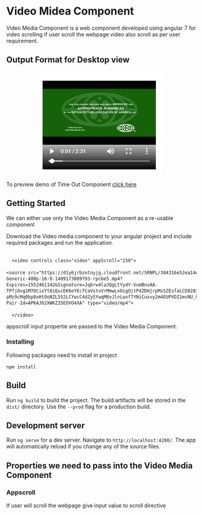# Video Midea Component

Video Media Component is a web component developed using angular 7 for video scrolling
if user scroll the webpage video also scroll as per user requirement.

## Output Format for Desktop view
<p align='center'><img src="./video media.png"></p>

  


To preview demo of Time Out Component [click here](https://angular-egsoov.stackblitz.io/)


## Getting Started
We can either use only the Video Media Component as a re-usable component

Download the Video media.component to your angular project and include required packages and run the application.

```
  
  <video controls class="video" appScroll="250"> 
  <source src="https://d1y6jrbzotnyjg.cloudfront.net/SRNPL/304316e52ea14e47a41207eee25f3430/V28/76f09b15e846408a9e42466ccc80ac64/ShortForm-Generic-480p-16-9-1409173089793-rpcbe5.mp4?Expires=1552461142&Signature=Jqbrw4laJQgLtYydY-VumBnvAA-TPfjOvg1M7OCixYt8iQucEK6eYEcfCaVstxVrMmwLxOigOjtP4ZDHjrpMsSZEsfaLCD828IVDw-pMz9cMq0bp8xHtOoNZL552LCYwcC4dZySYwqM8vJlnLwxf7YNiCuxvy2m4EUPVDZ1mvNU_&Key-Pair-Id=APKAJ62XWKZ35EOVO4XA" type="video/mp4">
  
  </video>

```

appscroll input propertie are passed to the 
Video Media Component.

### Installing
Following packages need to install in project
```
npm install
```
## Build

Run `ng build` to build the project. The build artifacts will be stored in the `dist/` directory. Use the `--prod` flag for a production build.

## Development server

Run `ng serve` for a dev server. Navigate to `http://localhost:4200/`. The app will automatically reload if you change any of the source files.



## Properties we need to pass into the Video Media Component

### Appscroll

If user will scroll the webpage give input value to scroll directive





